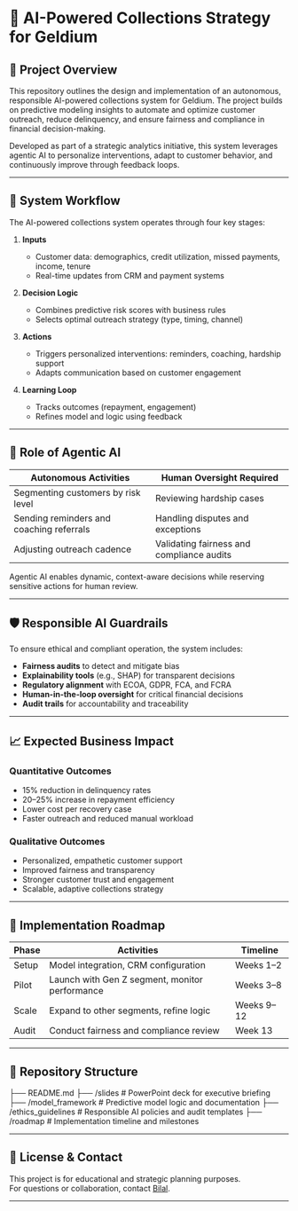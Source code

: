 # 💼 AI-Powered Collections Strategy for Geldium

## 📌 Project Overview

This repository outlines the design and implementation of an autonomous, responsible AI-powered collections system for Geldium. The project builds on predictive modeling insights to automate and optimize customer outreach, reduce delinquency, and ensure fairness and compliance in financial decision-making.

Developed as part of a strategic analytics initiative, this system leverages agentic AI to personalize interventions, adapt to customer behavior, and continuously improve through feedback loops.

---

## 🧠 System Workflow

The AI-powered collections system operates through four key stages:

1. **Inputs**  
   - Customer data: demographics, credit utilization, missed payments, income, tenure  
   - Real-time updates from CRM and payment systems

2. **Decision Logic**  
   - Combines predictive risk scores with business rules  
   - Selects optimal outreach strategy (type, timing, channel)

3. **Actions**  
   - Triggers personalized interventions: reminders, coaching, hardship support  
   - Adapts communication based on customer engagement

4. **Learning Loop**  
   - Tracks outcomes (repayment, engagement)  
   - Refines model and logic using feedback

---

## 🤖 Role of Agentic AI

| Autonomous Activities                          | Human Oversight Required                          |
|------------------------------------------------|---------------------------------------------------|
| Segmenting customers by risk level             | Reviewing hardship cases                          |
| Sending reminders and coaching referrals       | Handling disputes and exceptions                  |
| Adjusting outreach cadence                     | Validating fairness and compliance audits         |

Agentic AI enables dynamic, context-aware decisions while reserving sensitive actions for human review.

---

## 🛡️ Responsible AI Guardrails

To ensure ethical and compliant operation, the system includes:

- **Fairness audits** to detect and mitigate bias  
- **Explainability tools** (e.g., SHAP) for transparent decisions  
- **Regulatory alignment** with ECOA, GDPR, FCA, and FCRA  
- **Human-in-the-loop oversight** for critical financial decisions  
- **Audit trails** for accountability and traceability

---

## 📈 Expected Business Impact

### Quantitative Outcomes
- 15% reduction in delinquency rates  
- 20–25% increase in repayment efficiency  
- Lower cost per recovery case  
- Faster outreach and reduced manual workload

### Qualitative Outcomes
- Personalized, empathetic customer support  
- Improved fairness and transparency  
- Stronger customer trust and engagement  
- Scalable, adaptive collections strategy

---

## 🚀 Implementation Roadmap

| Phase           | Activities                                      | Timeline       |
|----------------|--------------------------------------------------|----------------|
| Setup           | Model integration, CRM configuration            | Weeks 1–2      |
| Pilot           | Launch with Gen Z segment, monitor performance  | Weeks 3–8      |
| Scale           | Expand to other segments, refine logic          | Weeks 9–12     |
| Audit           | Conduct fairness and compliance review          | Week 13        |

---

## 📂 Repository Structure
├── README.md ├── /slides # PowerPoint deck for executive briefing ├── /model_framework # Predictive model logic and documentation ├── /ethics_guidelines # Responsible AI policies and audit templates ├── /roadmap # Implementation timeline and milestones

---

## 🧭 License & Contact

This project is for educational and strategic planning purposes.  
For questions or collaboration, contact [Bilal](mailto:your.email@example.com).

---


